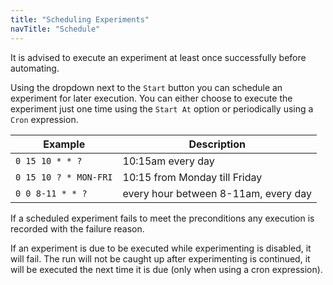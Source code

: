 ```yaml
---
title: "Scheduling Experiments"
navTitle: "Schedule"
---
```


It is advised to execute an experiment at least once successfully before automating.

Using the dropdown next to the `Start` button you can schedule an experiment for later execution. You can either choose to execute the experiment just one time
using the `Start At` option or periodically using a `Cron` expression.

| Example         | Description
|------------------------------|-----------
| `0 15 10 * * ?` | 10:15am every day
| `0 15 10 ? * MON-FRI` | 10:15 from Monday till Friday
| `0 0 8-11 * * ?` | every hour between 8-11am, every day

If a scheduled experiment fails to meet the preconditions any execution is recorded with the failure reason.

If an experiment is due to be executed while experimenting is disabled, it will fail. The run will not be caught up after experimenting is continued, it will be
executed the next time it is due (only when using a cron expression).
